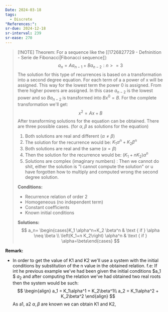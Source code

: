 ```yaml
---
Date: 2024-03-18
tags:
  - Discrete
"References:": 
sr-due: 2024-12-18
sr-interval: 239
sr-ease: 270
---
```


> [!NOTE]  Theorem:
> For a sequence like the [[1726827729 - Defninition - Serie de Fibonacci|Fibonacci sequence]]:
>$$
>a_n = Aa_{n-1} + Ba_{n-2}: n>= 3
>$$
> The solution for this type of recurrences is based on a transformation into a second degree equation.  For each term of a a power of x will be assigned. This way for the lowest term the power 0 is assigned. From there higher powers are assigned. 
> In this case $a_{n-2}$ is the lowest power and so $Ba_{n-2}$ is transformed into $Bx^0 = B$. 
> For the complete transformation we'll get: 
>$$
> x^2 = Ax + B
>$$
> After transforming solutions for the equation can be obtained. There are three possible cases. (for $\alpha , \beta$ as solutions for the equation)
> 1. Both solutions are real and different ($\alpha \not = \beta$)
> 	1. The solution for the recurrence would be: $K_1 \alpha^n+K_2 \beta^n$
> 2. Both solutions are real and the same ($\alpha = \beta$)
> 	1. Then the solution for the recurrence would be: $(K_1+n K_2) \alpha^n$
> 3. Solutions are complex (imaginary numbers) : Then we cannot do shit, either the solution is "I cannot compute the solution" or u have forgotten how to multiply and computed wrong the second degree solution. 
> 
> **Conditions:**
> + Recurrence relation of order 2 
> + Homogeneous (no independent term)
> + Constant coefficients
> + Known initial conditions
> 
> **Solutions:**
$$
> a_n= \begin{cases}K_1 \alpha^n+K_2 \beta^n & \text { if } \alpha \neq \beta \\ \left(K_1+n K_2\right) \alpha^n & \text { if } \alpha=\beta\end{cases}
$$

**Remark:**
+ In order to get the value of K1 and K2 we'll use a system with the initial conditions by substitution of the n value in the obtained relation. 
f.e: If int he previous example we've had been given the initial conditions $a_1 $ $a_2$ and after computing the relation we've had obtained two real roots then the system would be such: 
$$
\begin{align}
a_1 = K_1\alpha^1 + K_2\beta^1\\
a_2 = K_1\alpha^2 + K_2\beta^2 
\end{align}
$$
As a1, a2 $\alpha, \beta$ are known we can obtain K1 and K2,

